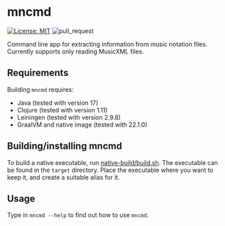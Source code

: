 # mncmd

[![License: MIT](https://img.shields.io/badge/License-MIT-yellow.svg)](https://opensource.org/licenses/MIT)
![pull_request](https://github.com/otsob/mncmd/actions/workflows/pull_request.yaml/badge.svg)

Command line app for extracting information from music notation files.
Currently supports only reading MusicXML files.

## Requirements

Building `mncmd` requires:

- Java (tested with version 17)
- Clojure (tested with version 1.11)
- Leiningen (tested with version 2.9.8)
- GraalVM and native image (tested with 22.1.0)

## Building/installing mncmd

To build a native executable, run [native-build/build.sh](native-build/build.sh). The executable can be found in the `target` directory. Place the executable where you want to keep it, and create a suitable alias for it.

## Usage

Type in `mncmd --help` to find out how to use `mncmd`.
